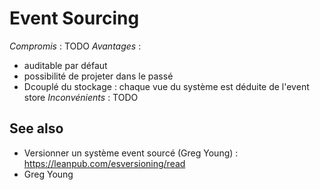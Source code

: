 # Event Sourcing

_Compromis_ : TODO
_Avantages_ : 
- auditable par défaut
- possibilité de projeter dans le passé
- Dcouplé du stockage : chaque vue du système est déduite de l'event store
_Inconvénients_ : TODO

## See also

- Versionner un système event sourcé (Greg Young) : https://leanpub.com/esversioning/read
- Greg Young